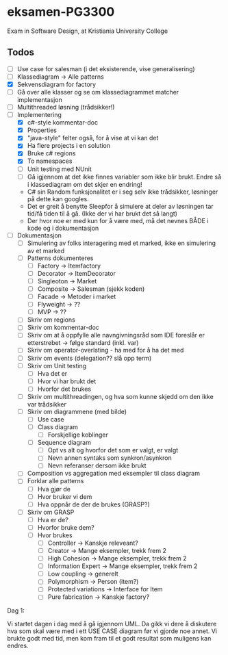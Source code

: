# eksamen-PG3300
Exam in Software Design, at Kristiania University College

## Todos 
- [ ] Use case for salesman (i det eksisterende, vise generalisering)
- [ ] Klassediagram -> Alle patterns 
- [X] Sekvensdiagram for factory 
- [ ] Gå over alle klasser og se om klassediagrammet matcher implementasjon 
- [ ] Multithreaded løsning (trådsikker!)
- [ ] Implementering 
    - [X] c#-style kommentar-doc
    - [X] Properties 
    - [X] "java-style" felter også, for å vise at vi kan det
    - [X] Ha flere projects i en solution 
    - [X] Bruke c# regions 
    - [X] To namespaces
    - [ ] Unit testing med NUnit
    - [ ] Gå igjennom at det ikke finnes variabler som ikke blir brukt. Endre så i klassediagram om det skjer en endring!
    * C# sin Random funksjonalitet er i seg selv ikke trådsikker, løsninger på dette kan googles.
    * Det er greit å benytte Sleepfor å simulere at deler av løsningen tar tid/få tiden til å gå. (Ikke der vi har brukt det så langt)
    * Der hvor noe er med kun for å være med, må det nevnes BÅDE i kode og i dokumentasjon 
- [ ] Dokumentasjon
    - [ ] Simulering av folks interagering med et marked, ikke en simulering av et marked 
    - [ ] Patterns dokumenteres 
        - [ ] Factory -> Itemfactory 
        - [ ] Decorator -> ItemDecorator 
        - [ ] Singleoton -> Market 
        - [ ] Composite -> Salesman (sjekk koden) 
        - [ ] Facade -> Metoder i market   
        - [ ] Flyweight -> ?? 
        - [ ] MVP -> ?? 
    - [ ] Skriv om regions 
    - [ ] Skriv om kommentar-doc 
    - [ ] Skriv om at å oppfylle alle navngivningsråd som IDE foreslår er etterstrebet -> følge standard (inkl. var)
    - [ ] Skriv om operator-overlsting - ha med for å ha det med 
    - [ ] Skriv om events (delegation?? slå opp term)
    - [ ] Skriv om Unit testing 
        - [ ] Hva det er 
        - [ ] Hvor vi har brukt det 
        - [ ] Hvorfor det brukes 
    - [ ] Skriv om multithreadingen, og hva som kunne skjedd om den ikke var trådsikker
    - [ ] Skriv om diagrammene (med bilde)
        - [ ] Use case 
        - [ ] Class diagram 
            - [ ] Forskjellige koblinger 
        - [ ] Sequence diagram 
            - [ ] Opt vs alt og hvorfor det som er valgt, er valgt 
            - [ ] Nevn annen syntaks som synkron/asynkron
            - [ ] Nevn referanser dersom ikke brukt 
    - [ ] Composition vs aggregation med eksempler til class diagram 
    - [ ] Forklar alle patterns
        - [ ] Hva gjør de 
        - [ ] Hvor bruker vi dem 
        - [ ] Hva oppnår de der de brukes (GRASP?)
    - [ ] Skriv om GRASP 
        - [ ] Hva er de? 
        - [ ] Hvorfor bruke dem? 
        - [ ] Hvor brukes 
            - [ ] Controller -> Kanskje releveant? 
            - [ ] Creator -> Mange eksempler, trekk frem 2
            - [ ] High Cohesion -> Mange eksempler, trekk frem 2
            - [ ] Information Expert -> Mange eksempler, trekk frem  2
            - [ ] Low coupling -> generelt 
            - [ ] Polymorphism -> Person (item?)
            - [ ] Protected variations -> Interface for Item 
            - [ ] Pure fabrication -> Kanskje factory? 

Dag 1: 

Vi startet dagen i dag med å gå igjennom UML. Da gikk vi dere å diskutere hva som skal være med i ett USE CASE diagram før vi gjorde noe annet. Vi brukte godt med tid, men kom fram til et godt resultat som muligens kan endres.

